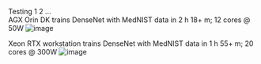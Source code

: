 Testing 1 2 ...  
AGX Orin DK trains DenseNet with MedNIST data in 2 h 18+ m; 12 cores @ 50W
![image](https://user-images.githubusercontent.com/71346897/192125792-f9600888-2ed7-4384-89e4-4be9fa0d7b47.png)

Xeon RTX workstation trains DenseNet with MedNIST data in 1 h 55+ m; 20 cores @ 300W
![image](https://user-images.githubusercontent.com/71346897/192125960-ebe8ec71-497c-42b0-b085-febd0911b687.png)
